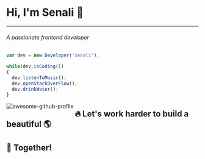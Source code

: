 # Hi, I'm Senali 👋

---

###### A passionate frontend developer

```ts
var dev = new Developer('Senali');

while(dev.isCoding())
{
  dev.listenToMusic();
  dev.openStackOverFlow();
  dev.drinkWater();
}

```


<img align="left" alt="awesome-github-profile" src="https://github-readme-stats.vercel.app/api?username=senali-d&show_icons=true"/>


## :fire: Let's work harder to build a beautiful :earth_americas:
## :two_men_holding_hands: Together!


<!--
**senali-d/senali-d** is a ✨ _special_ ✨ repository because its `README.md` (this file) appears on your GitHub profile.

Here are some ideas to get you started:

- 🔭 I’m currently working on ...
- 🌱 I’m currently learning ...
- 👯 I’m looking to collaborate on ...
- 🤔 I’m looking for help with ...
- 💬 Ask me about ...
- 📫 How to reach me: ...
- 😄 Pronouns: ...
- ⚡ Fun fact: ...
-->
